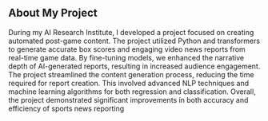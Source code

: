 ## About My Project
During my AI Research Institute, I developed a project focused on creating automated 
post-game content. The project utilized Python and transformers to generate accurate box scores
and engaging video news reports from real-time game data. By fine-tuning models, we enhanced 
the narrative depth of AI-generated reports, resulting in increased audience engagement. 
The project streamlined the content generation process, reducing the time required for report 
creation. This involved advanced NLP techniques and machine learning algorithms for both regression
and classification. Overall, the project demonstrated significant improvements in both accuracy
and efficiency of sports news reporting


